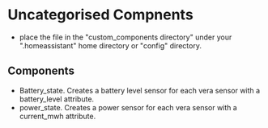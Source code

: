 # Uncategorised Compnents

- place the file in the "custom_components directory" under your ".homeassistant" home directory or "config" directory.

## Components

- Battery_state. Creates a battery level sensor for each vera sensor with a battery_level attribute. 
- power_state. Creates a power sensor for each vera sensor with a current_mwh attribute. 

